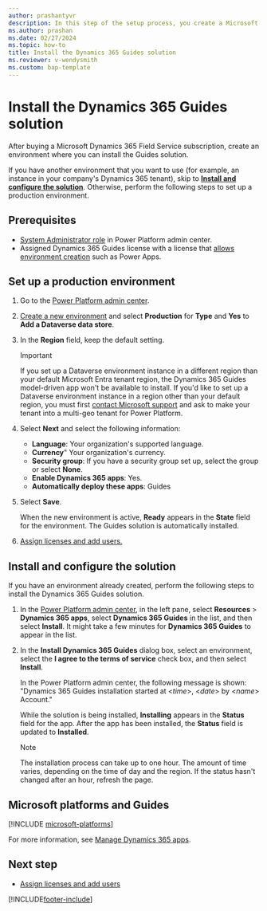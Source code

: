 ```yaml
---
author: prashantyvr
description: In this step of the setup process, you create a Microsoft Dataverse environment and install the Dynamics 365 Guides solution.
ms.author: prashan
ms.date: 02/27/2024
ms.topic: how-to
title: Install the Dynamics 365 Guides solution 
ms.reviewer: v-wendysmith
ms.custom: bap-template
---
```


# Install the Dynamics 365 Guides solution

After buying a Microsoft Dynamics 365 Field Service subscription, create an environment where you can install the Guides solution.

If you have another environment that you want to use (for example, an instance in your company's Dynamics 365 tenant), skip to [**Install and configure the solution**](#install-and-configure-the-solution). Otherwise, perform the following steps to set up a production environment.

## Prerequisites

- [System Administrator role](/power-platform/admin/database-security) in Power Platform admin center.
- Assigned Dynamics 365 Guides license with a license that [allows environment creation](/power-platform/admin/create-environment#who-can-create-environments) such as Power Apps.

## Set up a production environment

1. Go to the [Power Platform admin center](https://admin.powerplatform.microsoft.com/environments).

1. [Create a new environment](/power-platform/admin/create-environment#create-an-environment-with-a-database) and select **Production** for **Type** and **Yes** to **Add a Dataverse data store**.

1. In the **Region** field, keep the default setting.

   > [!IMPORTANT]
   > If you set up a Dataverse environment instance in a different region than your default Microsoft Entra tenant region, the Dynamics 365 Guides model-driven app won't be available to install. If you'd like to set up a Dataverse environment instance in a region other than your default region, you must first [contact Microsoft support](https://support.serviceshub.microsoft.com/supportforbusiness) and ask to make your tenant into a multi-geo tenant for Power Platform.  

1. Select **Next** and select the following information:

   - **Language**: Your organization's supported language.
   - **Currency**" Your organization's currency.
   - **Security group**: If you have a security group set up, select the group or select **None**.
   - **Enable Dynamics 365 apps**: Yes.
   - **Automatically deploy these apps**: Guides

1. Select **Save**.

   When the new environment is active, **Ready** appears in the **State** field for the environment. The Guides solution is automatically installed.

1. [Assign licenses and add users.](add-users.md)

## Install and configure the solution

If you have an environment already created, perform the following steps to install the Dynamics 365 Guides solution.

1. In the [Power Platform admin center](https://admin.powerplatform.microsoft.com/environments), in the left pane, select **Resources** > **Dynamics 365 apps**, select **Dynamics 365 Guides** in the list, and then select **Install**. It might take a few minutes for **Dynamics 365 Guides** to appear in the list.

1. In the **Install Dynamics 365 Guides** dialog box, select an environment, select the **I agree to the terms of service** check box, and then select **Install**.

   In the Power Platform admin center, the following message is shown: "Dynamics 365 Guides installation started at \<*time*\>, \<*date*\> by \<*name*\> Account."

   While the solution is being installed, **Installing** appears in the **Status** field for the app. After the app has been installed, the **Status** field is updated to **Installed**.

   > [!NOTE]
   > The installation process can take up to one hour. The amount of time varies, depending on the time of day and the region. If the status hasn't changed after an hour, refresh the page.

## Microsoft platforms and Guides

[!INCLUDE [microsoft-platforms](../includes/microsoft-platforms-dependency.md)]

For more information, see [Manage Dynamics 365 apps](/power-platform/admin/manage-apps).

## Next step

- [Assign licenses and add users](add-users.md)


[!INCLUDE[footer-include](../includes/footer-banner.md)]